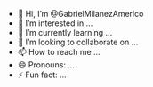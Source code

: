 - 👋 Hi, I’m @GabrielMilanezAmerico
- 👀 I’m interested in ...
- 🌱 I’m currently learning ...
- 💞️ I’m looking to collaborate on ...
- 📫 How to reach me ...
- 😄 Pronouns: ...
- ⚡ Fun fact: ...

<!---
GabrielMilanezAmerico/GabrielMilanezAmerico is a ✨ special ✨ repository because its `README.md` (this file) appears on your GitHub profile.
You can click the Preview link to take a look at your changes.
--->
